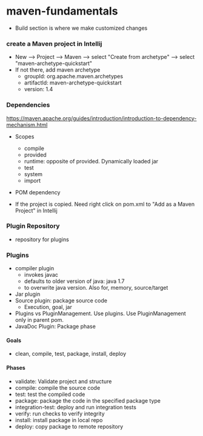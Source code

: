 # maven-fundamentals
* Build section is where we make customized changes

### create a Maven project in Intellij
* New --> Project --> Maven --> select "Create from archetype" --> select "maven-archetype-quickstart"
* If not there, add maven archetype
  * groupId: org.apache.maven.archetypes
  * artifactId: maven-archetype-quickstart
  * version: 1.4
### Dependencies
https://maven.apache.org/guides/introduction/introduction-to-dependency-mechanism.html
* Scopes
  * compile
  * provided
  * runtime: opposite of provided. Dynamically loaded jar
  * test
  * system
  * import
* POM dependency

* If the project is copied. Need right click on pom.xml to "Add as a Maven Project" in Intellij
  
### Plugin Repository
* repository for plugins

### Plugins
* compiler plugin
  * invokes javac
  * defaults to older version of java: java 1.7
  * <configuration><release> to overwrite java version. Also for, memory, source/target
 * Jar plugin
 * Source plugin: package source code
   * Execution, goal, jar
 * Plugins vs PluginManagement. Use plugins. Use PluginManagement only in parent pom.
 * JavaDoc Plugin: Package phase
 
 
#### Goals
* clean, compile, test, package, install, deploy
#### Phases
* validate: Validate project and structure
* compile: compile the source code
* test: test the compiled code
* package: package the code in the specified package type
* integration-test: deploy and run integration tests
* verify: run checks to verify integrity
* install: install package in local repo
* deploy: copy package to remote repository
#### 
